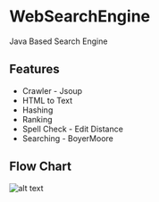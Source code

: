 # WebSearchEngine
Java Based Search Engine
## Features
* Crawler - Jsoup
* HTML to Text
* Hashing 
* Ranking
* Spell Check - Edit Distance
* Searching - BoyerMoore
## Flow Chart
![alt text](https://github.com/bharathvaitla111/WebSearchEngine/blob/master/Screenshot%202022-07-30%20at%2011.41.46%20PM.png)

